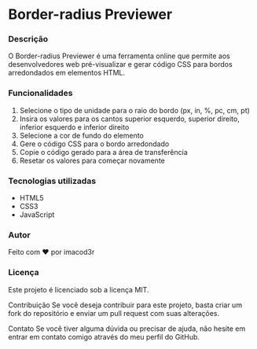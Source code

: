 # Border-radius Previewer

### Descrição
O Border-radius Previewer é uma ferramenta online que permite aos desenvolvedores web pré-visualizar e gerar código CSS para bordos arredondados em elementos HTML.

### Funcionalidades
1. Selecione o tipo de unidade para o raio do bordo (px, in, %, pc, cm, pt)
2. Insira os valores para os cantos superior esquerdo, superior direito, inferior esquerdo e inferior direito
3. Selecione a cor de fundo do elemento
4. Gere o código CSS para o bordo arredondado
5. Copie o código gerado para a área de transferência
6. Resetar os valores para começar novamente

### Tecnologias utilizadas
- HTML5
- CSS3
- JavaScript

### Autor
Feito com ❤️ por imacod3r

### Licença
Este projeto é licenciado sob a licença MIT.

Contribuição
Se você deseja contribuir para este projeto, basta criar um fork do repositório e enviar um pull request com suas alterações.

Contato
Se você tiver alguma dúvida ou precisar de ajuda, não hesite em entrar em contato comigo através do meu perfil do GitHub.